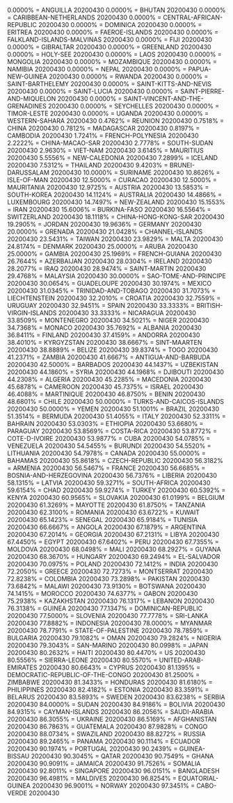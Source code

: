 0.0000% = ANGUILLA 20200430 
0.0000% = BHUTAN 20200430 
0.0000% = CARIBBEAN-NETHERLANDS 20200430 
0.0000% = CENTRAL-AFRICAN-REPUBLIC 20200430 
0.0000% = DOMINICA 20200430 
0.0000% = ERITREA 20200430 
0.0000% = FAEROE-ISLANDS 20200430 
0.0000% = FALKLAND-ISLANDS-MALVINAS 20200430 
0.0000% = FIJI 20200430 
0.0000% = GIBRALTAR 20200430 
0.0000% = GREENLAND 20200430 
0.0000% = HOLY-SEE 20200430 
0.0000% = LAOS 20200430 
0.0000% = MONGOLIA 20200430 
0.0000% = MOZAMBIQUE 20200430 
0.0000% = NAMIBIA 20200430 
0.0000% = NEPAL 20200430 
0.0000% = PAPUA-NEW-GUINEA 20200430 
0.0000% = RWANDA 20200430 
0.0000% = SAINT-BARTHELEMY 20200430 
0.0000% = SAINT-KITTS-AND-NEVIS 20200430 
0.0000% = SAINT-LUCIA 20200430 
0.0000% = SAINT-PIERRE-AND-MIQUELON 20200430 
0.0000% = SAINT-VINCENT-AND-THE-GRENADINES 20200430 
0.0000% = SEYCHELLES 20200430 
0.0000% = TIMOR-LESTE 20200430 
0.0000% = UGANDA 20200430 
0.0000% = WESTERN-SAHARA 20200430 
0.4762% = REUNION 20200430 
0.7518% = CHINA 20200430 
0.7812% = MADAGASCAR 20200430 
0.8197% = CAMBODIA 20200430 
1.7241% = FRENCH-POLYNESIA 20200430 
2.2222% = CHINA-MACAO-SAR 20200430 
2.7778% = SOUTH-SUDAN 20200430 
2.9630% = VIET-NAM 20200430 
3.6145% = MAURITIUS 20200430 
5.5556% = NEW-CALEDONIA 20200430 
7.2899% = ICELAND 20200430 
7.5312% = THAILAND 20200430 
9.4203% = BRUNEI-DARUSSALAM 20200430 
10.0000% = SURINAME 20200430 
10.8626% = ISLE-OF-MAN 20200430 
12.5000% = CURACAO 20200430 
12.5000% = MAURITANIA 20200430 
12.9725% = AUSTRIA 20200430 
13.5853% = SOUTH-KOREA 20200430 
14.1124% = AUSTRALIA 20200430 
14.4866% = LUXEMBOURG 20200430 
14.7497% = NEW-ZEALAND 20200430 
15.1553% = IRAN 20200430 
15.6006% = BURKINA-FASO 20200430 
16.5564% = SWITZERLAND 20200430 
18.1118% = CHINA-HONG-KONG-SAR 20200430 
19.2905% = JORDAN 20200430 
19.9636% = GERMANY 20200430 
20.0000% = GRENADA 20200430 
21.0428% = CHANNEL-ISLANDS 20200430 
23.5431% = TAIWAN 20200430 
23.9829% = MALTA 20200430 
24.8174% = DENMARK 20200430 
25.0000% = ARUBA 20200430 
25.0000% = GAMBIA 20200430 
25.1969% = FRENCH-GUIANA 20200430 
26.7644% = AZERBAIJAN 20200430 
28.0304% = IRELAND 20200430 
28.2077% = IRAQ 20200430 
28.9474% = SAINT-MARTIN 20200430 
29.4768% = MALAYSIA 20200430 
30.0000% = SAO-TOME-AND-PRINCIPE 20200430 
30.0654% = GUADELOUPE 20200430 
30.1974% = MEXICO 20200430 
31.0345% = TRINIDAD-AND-TOBAGO 20200430 
31.7073% = LIECHTENSTEIN 20200430 
32.2010% = CROATIA 20200430 
32.7559% = URUGUAY 20200430 
32.9451% = SPAIN 20200430 
33.3333% = BRITISH-VIRGIN-ISLANDS 20200430 
33.3333% = NICARAGUA 20200430 
33.8509% = MONTENEGRO 20200430 
34.5021% = NIGER 20200430 
34.7368% = MONACO 20200430 
35.7692% = ALBANIA 20200430 
36.8411% = FINLAND 20200430 
37.4159% = ANDORRA 20200430 
38.4010% = KYRGYZSTAN 20200430 
38.6667% = SINT-MAARTEN 20200430 
38.8889% = BELIZE 20200430 
39.8374% = TOGO 20200430 
41.2371% = ZAMBIA 20200430 
41.6667% = ANTIGUA-AND-BARBUDA 20200430 
42.5000% = BARBADOS 20200430 
44.1437% = UZBEKISTAN 20200430 
44.1860% = SYRIA 20200430 
44.1968% = DJIBOUTI 20200430 
44.2308% = ALGERIA 20200430 
45.2285% = MACEDONIA 20200430 
45.6878% = CAMEROON 20200430 
45.7375% = ISRAEL 20200430 
46.4088% = MARTINIQUE 20200430 
46.8750% = BENIN 20200430 
48.6801% = CHILE 20200430 
50.0000% = TURKS-AND-CAICOS-ISLANDS 20200430 
50.0000% = YEMEN 20200430 
51.1001% = BRAZIL 20200430 
51.3514% = BERMUDA 20200430 
51.4055% = ITALY 20200430 
52.3311% = BAHRAIN 20200430 
53.0303% = ETHIOPIA 20200430 
53.6680% = PARAGUAY 20200430 
53.8569% = COSTA-RICA 20200430 
53.8772% = COTE-D-IVOIRE 20200430 
53.9877% = CUBA 20200430 
54.0785% = VENEZUELA 20200430 
54.5455% = BURUNDI 20200430 
54.5520% = LITHUANIA 20200430 
54.7978% = CANADA 20200430 
55.0000% = BAHAMAS 20200430 
55.8618% = CZECH-REPUBLIC 20200430 
56.3182% = ARMENIA 20200430 
56.5467% = FRANCE 20200430 
56.6685% = BOSNIA-AND-HERZEGOVINA 20200430 
56.7376% = LIBERIA 20200430 
58.1315% = LATVIA 20200430 
59.3271% = SOUTH-AFRICA 20200430 
59.6154% = CHAD 20200430 
59.9274% = TURKEY 20200430 
60.5392% = KENYA 20200430 
60.9565% = SLOVAKIA 20200430 
61.0199% = BELGIUM 20200430 
61.3269% = MAYOTTE 20200430 
61.8750% = TANZANIA 20200430 
62.3100% = ROMANIA 20200430 
63.6722% = KUWAIT 20200430 
65.1423% = SENEGAL 20200430 
65.9184% = TUNISIA 20200430 
66.6667% = ANGOLA 20200430 
67.1879% = ARGENTINA 20200430 
67.2014% = GEORGIA 20200430 
67.2131% = LIBYA 20200430 
67.4450% = EGYPT 20200430 
67.6402% = PERU 20200430 
67.7355% = MOLDOVA 20200430 
68.0498% = MALI 20200430 
68.2927% = GUYANA 20200430 
68.3670% = HUNGARY 20200430 
69.2494% = EL-SALVADOR 20200430 
70.0975% = POLAND 20200430 
72.1412% = INDIA 20200430 
72.2050% = GREECE 20200430 
72.7273% = MONTSERRAT 20200430 
72.8238% = COLOMBIA 20200430 
73.2898% = PAKISTAN 20200430 
73.6842% = MALAWI 20200430 
73.9130% = BOTSWANA 20200430 
74.1415% = MOROCCO 20200430 
74.6377% = GABON 20200430 
75.2938% = KAZAKHSTAN 20200430 
76.1317% = LEBANON 20200430 
76.3138% = GUINEA 20200430 
77.1347% = DOMINICAN-REPUBLIC 20200430 
77.5000% = SLOVENIA 20200430 
77.7778% = SRI-LANKA 20200430 
77.8882% = INDONESIA 20200430 
78.0000% = MYANMAR 20200430 
78.7791% = STATE-OF-PALESTINE 20200430 
78.7859% = BULGARIA 20200430 
79.1082% = OMAN 20200430 
79.2824% = NIGERIA 20200430 
79.3043% = SAN-MARINO 20200430 
80.0998% = JAPAN 20200430 
80.2632% = HAITI 20200430 
80.4470% = US 20200430 
80.5556% = SIERRA-LEONE 20200430 
80.5570% = UNITED-ARAB-EMIRATES 20200430 
80.6643% = CYPRUS 20200430 
81.1395% = DEMOCRATIC-REPUBLIC-OF-THE-CONGO 20200430 
81.2500% = ZIMBABWE 20200430 
81.3433% = HONDURAS 20200430 
81.6180% = PHILIPPINES 20200430 
82.4182% = ESTONIA 20200430 
83.3591% = BELARUS 20200430 
83.5893% = SWEDEN 20200430 
83.6238% = SERBIA 20200430 
84.0000% = SUDAN 20200430 
84.9186% = BOLIVIA 20200430 
84.9315% = CAYMAN-ISLANDS 20200430 
86.2056% = SAUDI-ARABIA 20200430 
86.3055% = UKRAINE 20200430 
86.5169% = AFGHANISTAN 20200430 
86.7863% = GUATEMALA 20200430 
87.9828% = CONGO 20200430 
88.0734% = SWAZILAND 20200430 
88.8272% = RUSSIA 20200430 
89.2465% = PANAMA 20200430 
90.1114% = ECUADOR 20200430 
90.1974% = PORTUGAL 20200430 
90.2439% = GUINEA-BISSAU 20200430 
90.3045% = QATAR 20200430 
90.7549% = GHANA 20200430 
90.9091% = JAMAICA 20200430 
91.7526% = SOMALIA 20200430 
92.8011% = SINGAPORE 20200430 
96.0151% = BANGLADESH 20200430 
96.4981% = MALDIVES 20200430 
96.8254% = EQUATORIAL-GUINEA 20200430 
96.9001% = NORWAY 20200430 
97.3451% = CABO-VERDE 20200430 
